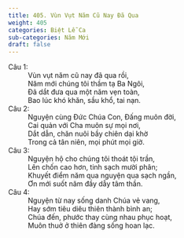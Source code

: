 ```yaml
---
title: 405. Vùn Vụt Năm Cũ Nay Đã Qua
weight: 405
categories: Biệt Lễ Ca
sub-categories: Năm Mới
draft: false
---
```

<dl><dt>Câu 1:</dt><dd data-verse="1">Vùn vụt năm cũ nay đã qua rồi, <br/>Năm mới chúng tôi thầm tạ Ba Ngôi, <br/>Đã dắt đưa qua một năm vẹn toàn, <br/>Bao lúc khó khăn, sầu khổ, tai nạn. </dd><dt>Câu 2:</dt><dd data-verse="2">Nguyện cùng Đức Chúa Con, Đấng muôn đời, <br/>Cai quản với Cha muôn sự mọi nơi, <br/>Dắt dẫn, chăn nuôi bầy chiên dại khờ <br/>Trong cả tân niên, mọi phút mọi giờ. </dd><dt>Câu 3:</dt><dd data-verse="3">Nguyện hộ cho chúng tôi thoát tội trần, <br/>Lên chốn cao hơn, tinh sạch mười phân; <br/>Khuyết điểm năm qua nguyện qua sạch ngần, <br/>Ơn mới suốt năm đầy dẫy tâm thần. </dd><dt>Câu 4:</dt><dd data-verse="4">Nguyện từ nay sống danh Chúa vẻ vang, <br/>Hay sớm tiêu diêu thiên thành bình an; <br/>Chúa đến, phước thay cùng nhau phục hoạt, <br/>Muôn thuở ở thiên đàng sống hoan lạc. </dd></dl>
